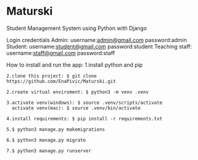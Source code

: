 # Maturski

Student Management System using Python with Django

Login credentials
  Admin: 
    username:admin@gmail.com
    password:admin
  Student: 
    username:student@gmail.com
    password:student
 Teaching staff: 
    username:staff@gmail.com
    password:staff
    
    
 How to install and run the app:
    1.install python and pip
    
    2.clone this project: $ git clone https://github.com/EnaPivic/Maturski.git
    
    2.create virtual enviroment: $ python3 -m venv .venv
    
    3.activate venv(windows): $ source .venv/scripts/activate
      activate venv(mac): $ source .venv/bin/activate
      
    4.install requirements: $ pip install -r requirements.txt
    
    5.$ python3 manage.py makemigrations
    
    6.$ python3 manage.py migrate
    
    7.$ python3 manage.py runserver
    





